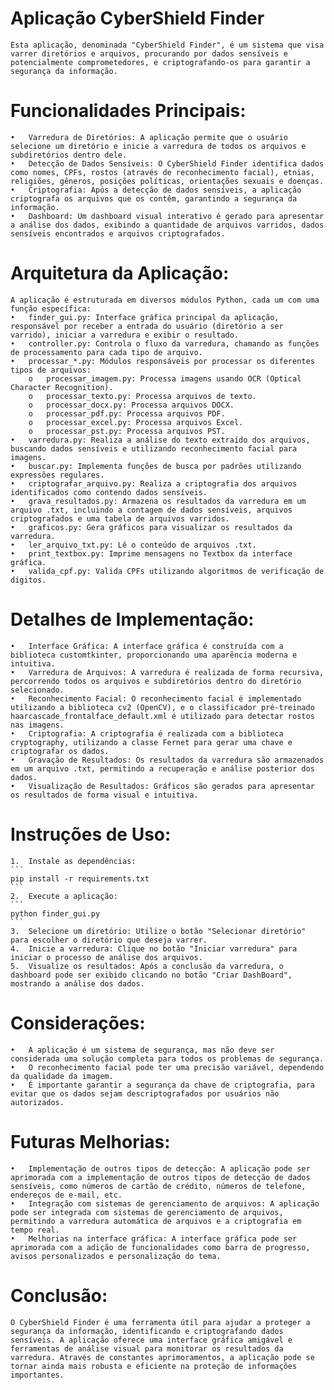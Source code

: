 # Aplicação CyberShield Finder
    Esta aplicação, denominada "CyberShield Finder", é um sistema que visa varrer diretórios e arquivos, procurando por dados sensíveis e potencialmente comprometedores, e criptografando-os para garantir a segurança da informação.
    
# Funcionalidades Principais:
    •	Varredura de Diretórios: A aplicação permite que o usuário selecione um diretório e inicie a varredura de todos os arquivos e subdiretórios dentro dele.
    •	Detecção de Dados Sensíveis: O CyberShield Finder identifica dados como nomes, CPFs, rostos (através de reconhecimento facial), etnias, religiões, gêneros, posições políticas, orientações sexuais e doenças.
    •	Criptografia: Após a detecção de dados sensíveis, a aplicação criptografa os arquivos que os contêm, garantindo a segurança da informação.
    •	Dashboard: Um dashboard visual interativo é gerado para apresentar a análise dos dados, exibindo a quantidade de arquivos varridos, dados sensíveis encontrados e arquivos criptografados.

# Arquitetura da Aplicação:
    A aplicação é estruturada em diversos módulos Python, cada um com uma função específica:
    •	finder_gui.py: Interface gráfica principal da aplicação, responsável por receber a entrada do usuário (diretório a ser varrido), iniciar a varredura e exibir o resultado.
    •	controller.py: Controla o fluxo da varredura, chamando as funções de processamento para cada tipo de arquivo.
    •	processar_*.py: Módulos responsáveis por processar os diferentes tipos de arquivos:
        o	processar_imagem.py: Processa imagens usando OCR (Optical Character Recognition).
        o	processar_texto.py: Processa arquivos de texto.
        o	processar_docx.py: Processa arquivos DOCX.
        o	processar_pdf.py: Processa arquivos PDF.
        o	processar_excel.py: Processa arquivos Excel.
        o	processar_pst.py: Processa arquivos PST.
    •	varredura.py: Realiza a análise do texto extraído dos arquivos, buscando dados sensíveis e utilizando reconhecimento facial para imagens.
    •	buscar.py: Implementa funções de busca por padrões utilizando expressões regulares.
    •	criptografar_arquivo.py: Realiza a criptografia dos arquivos identificados como contendo dados sensíveis.
    •	grava_resultados.py: Armazena os resultados da varredura em um arquivo .txt, incluindo a contagem de dados sensíveis, arquivos criptografados e uma tabela de arquivos varridos.
    •	graficos.py: Gera gráficos para visualizar os resultados da varredura.
    •	ler_arquivo_txt.py: Lê o conteúdo de arquivos .txt.
    •	print_textbox.py: Imprime mensagens no Textbox da interface gráfica.
    •	valida_cpf.py: Valida CPFs utilizando algoritmos de verificação de dígitos.
    
# Detalhes de Implementação:
    •	Interface Gráfica: A interface gráfica é construída com a biblioteca customtkinter, proporcionando uma aparência moderna e intuitiva.
    •	Varredura de Arquivos: A varredura é realizada de forma recursiva, percorrendo todos os arquivos e subdiretórios dentro do diretório selecionado.
    •	Reconhecimento Facial: O reconhecimento facial é implementado utilizando a biblioteca cv2 (OpenCV), e o classificador pré-treinado haarcascade_frontalface_default.xml é utilizado para detectar rostos nas imagens.
    •	Criptografia: A criptografia é realizada com a biblioteca cryptography, utilizando a classe Fernet para gerar uma chave e criptografar os dados.
    •	Gravação de Resultados: Os resultados da varredura são armazenados em um arquivo .txt, permitindo a recuperação e análise posterior dos dados.
    •	Visualização de Resultados: Gráficos são gerados para apresentar os resultados de forma visual e intuitiva.
    
# Instruções de Uso:
    1.	Instale as dependências:
    ```
    pip install -r requirements.txt
    ```
    2.	Execute a aplicação:
    ```
    python finder_gui.py
    ```
    3.	Selecione um diretório: Utilize o botão "Selecionar diretório" para escolher o diretório que deseja varrer.
    4.	Inicie a varredura: Clique no botão "Iniciar varredura" para iniciar o processo de análise dos arquivos.
    5.	Visualize os resultados: Após a conclusão da varredura, o dashboard pode ser exibido clicando no botão "Criar DashBoard", mostrando a análise dos dados.

# Considerações:
    •	A aplicação é um sistema de segurança, mas não deve ser considerada uma solução completa para todos os problemas de segurança.
    •	O reconhecimento facial pode ter uma precisão variável, dependendo da qualidade da imagem.
    •	É importante garantir a segurança da chave de criptografia, para evitar que os dados sejam descriptografados por usuários não autorizados.
    
# Futuras Melhorias:
    •	Implementação de outros tipos de detecção: A aplicação pode ser aprimorada com a implementação de outros tipos de detecção de dados sensíveis, como números de cartão de crédito, números de telefone, endereços de e-mail, etc.
    •	Integração com sistemas de gerenciamento de arquivos: A aplicação pode ser integrada com sistemas de gerenciamento de arquivos, permitindo a varredura automática de arquivos e a criptografia em tempo real.
    •	Melhorias na interface gráfica: A interface gráfica pode ser aprimorada com a adição de funcionalidades como barra de progresso, avisos personalizados e personalização do tema.
    
# Conclusão:
    O CyberShield Finder é uma ferramenta útil para ajudar a proteger a segurança da informação, identificando e criptografando dados sensíveis. A aplicação oferece uma interface gráfica amigável e ferramentas de análise visual para monitorar os resultados da varredura. Através de constantes aprimoramentos, a aplicação pode se tornar ainda mais robusta e eficiente na proteção de informações importantes.

